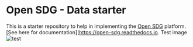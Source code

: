 # Open SDG - Data starter

This is a starter repository to help in implementing the [Open SDG](https://github.com/open-sdg/open-sdg) platform. [See here for documentation](https://open-sdg.readthedocs.io.
Test image
![test](https://ih0.redbubble.net/image.405152504.3534/ap,550x550,12x12,1,transparent,t.u1.png)
